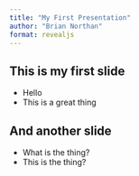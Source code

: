 ```yaml
---
title: "My First Presentation"
author: "Brian Northan"
format: revealjs
---
```


## This is my first slide

- Hello 
- This is a great thing

## And another slide

- What is the thing?
- This is the thing?